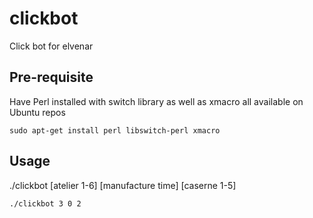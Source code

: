 # clickbot
Click bot for elvenar

## Pre-requisite
Have Perl installed with switch library as well as xmacro
all available on Ubuntu repos
```
sudo apt-get install perl libswitch-perl xmacro
```

## Usage 
./clickbot [atelier 1-6] [manufacture time] [caserne 1-5]
```
./clickbot 3 0 2
```
